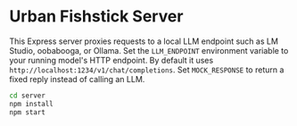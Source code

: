 # Urban Fishstick Server

This Express server proxies requests to a local LLM endpoint such as LM Studio, oobabooga, or Ollama. Set the `LLM_ENDPOINT` environment variable to your running model's HTTP endpoint. By default it uses `http://localhost:1234/v1/chat/completions`.
Set `MOCK_RESPONSE` to return a fixed reply instead of calling an LLM.

```bash
cd server
npm install
npm start
```
